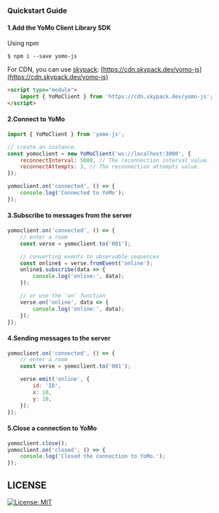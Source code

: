 ### Quickstart Guide

#### 1.Add the YoMo Client Library SDK

Using npm

```
$ npm i --save yomo-js
```

For CDN, you can use [skypack](https://www.skypack.dev): [https://cdn.skypack.dev/yomo-js](https://cdn.skypack.dev/yomo-js)

```html
<script type="module">
    import { YoMoClient } from 'https://cdn.skypack.dev/yomo-js';
</script>
```

#### 2.Connect to YoMo

```js
import { YoMoClient } from 'yomo-js';

// create an instance.
const yomoclient = new YoMoClient('ws://localhost:3000', {
    reconnectInterval: 5000, // The reconnection interval value.
    reconnectAttempts: 3, // The reconnection attempts value.
});

yomoclient.on('connected', () => {
    console.log('Connected to YoMo');
});
```

#### 3.Subscribe to messages from the server

```js
yomoclient.on('connected', () => {
    // enter a room
    const verse = yomoclient.to('001');

    // converting events to observable sequences
    const online$ = verse.fromEvent('online');
    online$.subscribe(data => {
        console.log('online:', data);
    });

    // or use the 'on' function
    verse.on('online', data => {
        console.log('online:', data);
    });
});
```

#### 4.Sending messages to the server

```js
yomoclient.on('connected', () => {
    // enter a room
    const verse = yomoclient.to('001');

    verse.emit('online', {
        id: 'ID',
        x: 10,
        y: 10,
    });
});
```

#### 5.Close a connection to YoMo

```js
yomoclient.close();
yomoclient.on('closed', () => {
    console.log('Closed the connection to YoMo.');
});
```

## LICENSE

<a href="/LICENSE" target="_blank">
    <img alt="License: MIT" src="https://img.shields.io/badge/License-MIT-blue.svg" />
</a>
